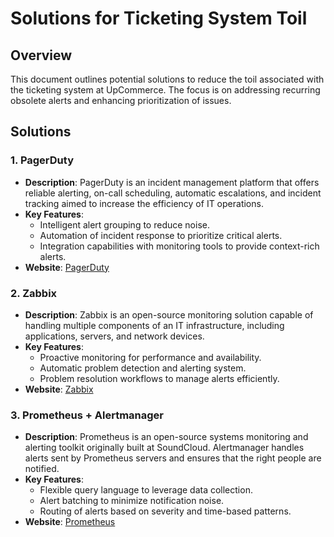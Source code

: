 # Solutions for Ticketing System Toil

## Overview

This document outlines potential solutions to reduce the toil associated with the ticketing system at UpCommerce. The focus is on addressing recurring obsolete alerts and enhancing prioritization of issues.

## Solutions

### 1. **PagerDuty**
- **Description**: PagerDuty is an incident management platform that offers reliable alerting, on-call scheduling, automatic escalations, and incident tracking aimed to increase the efficiency of IT operations.
- **Key Features**:
  - Intelligent alert grouping to reduce noise.
  - Automation of incident response to prioritize critical alerts.
  - Integration capabilities with monitoring tools to provide context-rich alerts.
- **Website**: [PagerDuty](https://www.pagerduty.com)

### 2. **Zabbix**
- **Description**: Zabbix is an open-source monitoring solution capable of handling multiple components of an IT infrastructure, including applications, servers, and network devices.
- **Key Features**:
  - Proactive monitoring for performance and availability.
  - Automatic problem detection and alerting system.
  - Problem resolution workflows to manage alerts efficiently.
- **Website**: [Zabbix](https://www.zabbix.com)

### 3. **Prometheus + Alertmanager**
- **Description**: Prometheus is an open-source systems monitoring and alerting toolkit originally built at SoundCloud. Alertmanager handles alerts sent by Prometheus servers and ensures that the right people are notified.
- **Key Features**:
  - Flexible query language to leverage data collection.
  - Alert batching to minimize notification noise.
  - Routing of alerts based on severity and time-based patterns.
- **Website**: [Prometheus](https://prometheus.io)
